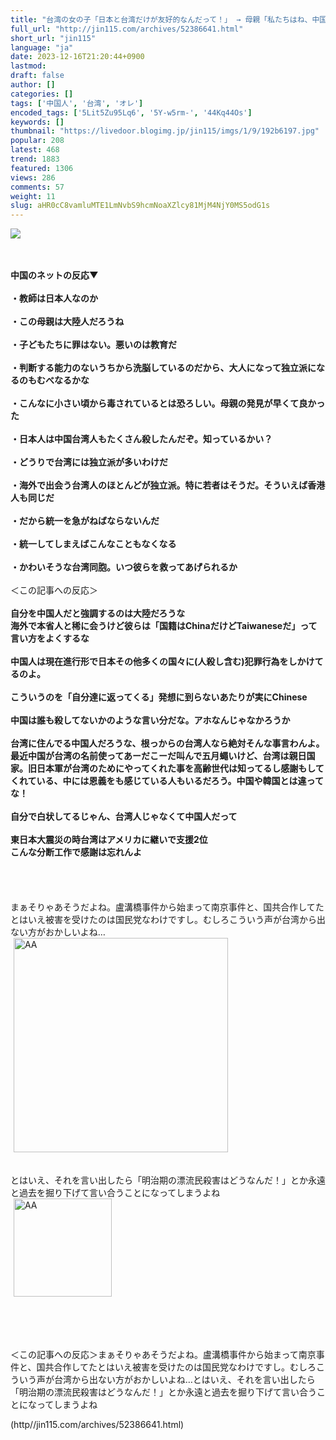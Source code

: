 ```yaml
---
title: "台湾の女の子「日本と台湾だけが友好的なんだって！」 → 母親「私たちはね、中国人なの。日本人は中国人をたくさん殺したのよ？」 "
full_url: "http://jin115.com/archives/52386641.html"
short_url: "jin115"
language: "ja"
date: 2023-12-16T21:20:44+0900
lastmod: 
draft: false
author: []
categories: []
tags: ['中国人', '台湾', 'オレ']
encoded_tags: ['5Lit5Zu95Lq6', '5Y-w5rm-', '44Kq44Os']
keywords: []
thumbnail: "https://livedoor.blogimg.jp/jin115/imgs/1/9/192b6197.jpg"
popular: 208
latest: 468
trend: 1883
featured: 1306
views: 286
comments: 57
weight: 11
slug: aHR0cC8vamluMTE1LmNvbS9hcmNoaXZlcy81MjM4NjY0MS5odG1s
---
```


![](https://livedoor.blogimg.jp/jin115/imgs/1/9/192b6197.jpg)

<div><a name='more'></a> <br> <br> <b>中国のネットの反応▼</b><br> <br> <b>・教師は日本人なのか<br> <br> ・この母親は大陸人だろうね<br> <br> ・子どもたちに罪はない。悪いのは教育だ<br> <br> ・判断する能力のないうちから洗脳しているのだから、大人になって独立派になるのもむべなるかな<br> <br> ・こんなに小さい頃から毒されているとは恐ろしい。母親の発見が早くて良かった<br> <br> ・日本人は中国台湾人もたくさん殺したんだぞ。知っているかい？<br> <br> ・どうりで台湾には独立派が多いわけだ<br> <br> ・海外で出会う台湾人のほとんどが独立派。特に若者はそうだ。そういえば香港人も同じだ<br> <br> ・だから統一を急がねばならないんだ<br> <br> ・統一してしまえばこんなこともなくなる<br> <br> ・かわいそうな台湾同胞。いつ彼らを救ってあげられるか</b><br> <br> ＜この記事への反応＞<br> <br> <b>自分を中国人だと強調するのは大陸だろうな<br> 海外で本省人と稀に会うけど彼らは「国籍はChinaだけどTaiwaneseだ」って言い方をよくするな</b><br> <br> <b>中国人は現在進行形で日本その他多くの国々に(人殺し含む)犯罪行為をしかけてるのよ。</b><br> <br> <b>こういうのを「自分達に返ってくる」発想に到らないあたりが実にChinese</b><br> <br> <b>中国は誰も殺してないかのような言い分だな。アホなんじゃなかろうか</b><br> <br> <b>台湾に住んでる中国人だろうな、根っからの台湾人なら絶対そんな事言わんよ。最近中国が台湾の名前使ってあーだこーだ叫んで五月蠅いけど、台湾は親日国家。旧日本軍が台湾のためにやってくれた事を高齢世代は知ってるし感謝もしてくれている、中には恩義をも感じている人もいるだろう。中国や韓国とは違ってな！</b><br> <br> <b>自分で白状してるじゃん、台湾人じゃなくて中国人だって</b><br> <br> <b>東日本大震災の時台湾はアメリカに継いで支援2位<br> こんな分断工作で感謝は忘れんよ</b><br> <br> <br> <br> <br> まぁそりゃあそうだよね。盧溝橋事件から始まって南京事件と、国共合作してたとはいえ被害を受けたのは国民党なわけですし。むしろこういう声が台湾から出ない方がおかしいよね…<br> <img src='https//livedoor.blogimg.jp/jin115/imgs/2/6/2625ea01.gif' alt='AA' width='343' border='0' hspace='5' class='pict'><br> <br> <br> とはいえ、それを言い出したら「明治期の漂流民殺害はどうなんだ！」とか永遠と過去を掘り下げて言い合うことになってしまうよね<br> <img src='https//livedoor.blogimg.jp/jin115/imgs/9/0/90a4e48d.gif' alt='AA' width='157' border='0' hspace='5' class='pict'><br> <br> <br> <br> <br> <p>＜この記事への反応＞まぁそりゃあそうだよね。盧溝橋事件から始まって南京事件と、国共合作してたとはいえ被害を受けたのは国民党なわけですし。むしろこういう声が台湾から出ない方がおかしいよね…とはいえ、それを言い出したら「明治期の漂流民殺害はどうなんだ！」とか永遠と過去を掘り下げて言い合うことになってしまうよね</p></div>

(http//jin115.com/archives/52386641.html)
